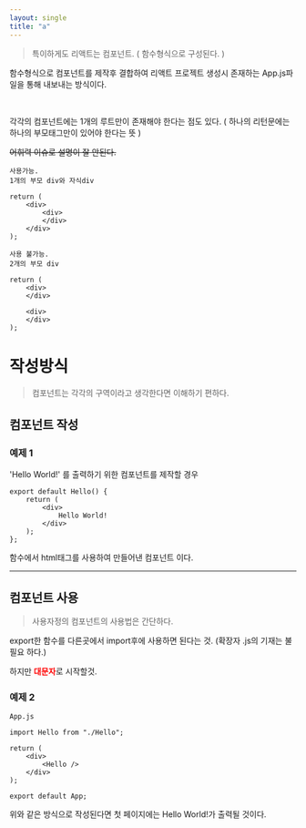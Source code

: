 ```yaml
---
layout: single
title: "a"
---
```


> 특이하게도 리액트는 컴포넌트. ( 함수형식으로 구성된다. )

함수형식으로 컴포넌트를 제작후 결합하여 리액트 프로젝트 생성시 존재하는 App.js파일을 통해 내보내는 방식이다.

<br>

각각의 컴포넌트에는 1개의 루트만이 존재해야 한다는 점도 있다.
( 하나의 리턴문에는 하나의 부모태그만이 있어야 한다는 뜻 )

~~어휘력 이슈로 설명이 잘 안된다.~~
```
사용가능.
1개의 부모 div와 자식div

return (
	<div>
    	<div>
        </div>
	</div>
);
```

```
사용 불가능.
2개의 부모 div

return (
	<div>	
	</div>
    
    <div>
    </div>
);
```

# 작성방식




> 컴포넌트는 각각의 구역이라고 생각한다면 이해하기 편하다.

## 컴포넌트 작성

### 예제 1
'Hello World!' 를 출력하기 위한 컴포넌트를 제작할 경우

```
export default Hello() {
	return (
    	<div>
    		Hello World!
    	</div>
    );
};
```

함수에서 html태그를 사용하여 만들어낸 컴포넌트 이다.

<hr>

## 컴포넌트 사용

>사용자정의 컴포넌트의 사용법은 간단하다.

export한 함수를 다른곳에서 import후에 사용하면 된다는 것.
(확장자 .js의 기재는 불필요 하다.)

하지만 <font color="red">**대문자**</font>로 시작할것.

### 예제 2

```
App.js

import Hello from "./Hello";

return (
	<div>
    	<Hello />
    </div>
);

export default App;
```

위와 같은 방식으로 작성된다면 첫 페이지에는 Hello World!가 출력될 것이다.
